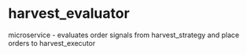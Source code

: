 # harvest_evaluator

microservice - evaluates order signals from harvest_strategy
and place orders to harvest_executor